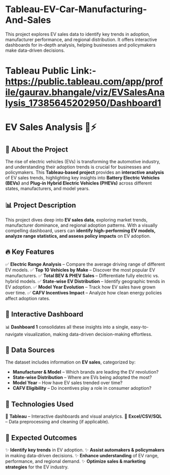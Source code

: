 # Tableau-EV-Car-Manufacturing-And-Sales
This project explores EV sales data to identify key trends in adoption, manufacturer performance, and regional distribution. It offers interactive dashboards for in-depth analysis, helping businesses and policymakers make data-driven decisions.

# Tableau Public Link:- https://public.tableau.com/app/profile/gaurav.bhangale/viz/EVSalesAnalysis_17385645202950/Dashboard1


# EV Sales Analysis 🚗⚡

## 📌 About the Project
The rise of electric vehicles (EVs) is transforming the automotive industry, and understanding their adoption trends is crucial for businesses and policymakers. This **Tableau-based project** provides an **interactive analysis** of EV sales trends, highlighting key insights into **Battery Electric Vehicles (BEVs)** and **Plug-in Hybrid Electric Vehicles (PHEVs)** across different states, manufacturers, and model years. 

## 📊 Project Description
This project dives deep into **EV sales data**, exploring market trends, manufacturer dominance, and regional adoption patterns. With a visually compelling dashboard, users can **identify high-performing EV models, analyze range statistics, and assess policy impacts** on EV adoption.

## 🔥 Key Features
✅ **Electric Range Analysis** – Compare the average driving range of different EV models.
✅ **Top 10 Vehicles by Make** – Discover the most popular EV manufacturers.
✅ **Total BEV & PHEV Sales** – Differentiate fully electric vs. hybrid models.
✅ **State-wise EV Distribution** – Identify geographic trends in EV adoption.
✅ **Model Year Evolution** – Track how EV sales have grown over time.
✅ **CAFV Incentives Impact** – Analyze how clean energy policies affect adoption rates.

## 📌 Interactive Dashboard
📊 **Dashboard 1** consolidates all these insights into a single, easy-to-navigate visualization, making data-driven decision-making effortless.

## 📂 Data Sources
The dataset includes information on **EV sales**, categorized by:
- **Manufacturer & Model** – Which brands are leading the EV revolution?
- **State-wise Distribution** – Where are EVs being adopted the most?
- **Model Year** – How have EV sales trended over time?
- **CAFV Eligibility** – Do incentives play a role in consumer adoption?

## 🚀 Technologies Used
🔹 **Tableau** – Interactive dashboards and visual analytics.
🔹 **Excel/CSV/SQL** – Data preprocessing and cleaning (if applicable).

## 🎯 Expected Outcomes
✨ **Identify key trends** in EV adoption.
✨ **Assist automakers & policymakers** in making data-driven decisions.
✨ **Enhance understanding** of EV range, performance, and regional demand.
✨ **Optimize sales & marketing strategies** for the EV industry.



